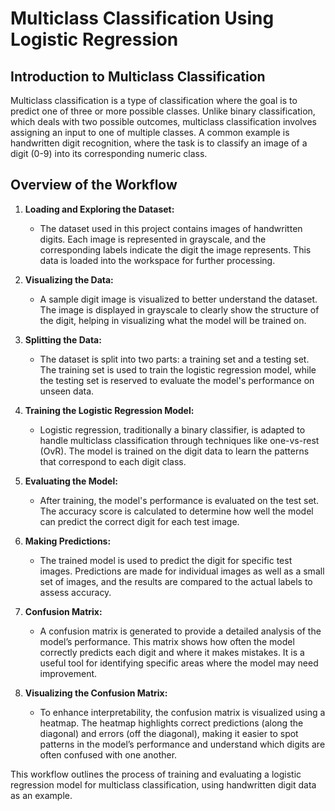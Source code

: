 # Multiclass Classification Using Logistic Regression

## Introduction to Multiclass Classification
Multiclass classification is a type of classification where the goal is to predict one of three or more possible classes. Unlike binary classification, which deals with two possible outcomes, multiclass classification involves assigning an input to one of multiple classes. A common example is handwritten digit recognition, where the task is to classify an image of a digit (0-9) into its corresponding numeric class.

## Overview of the Workflow

1. **Loading and Exploring the Dataset:**
   - The dataset used in this project contains images of handwritten digits. Each image is represented in grayscale, and the corresponding labels indicate the digit the image represents. This data is loaded into the workspace for further processing.

2. **Visualizing the Data:**
   - A sample digit image is visualized to better understand the dataset. The image is displayed in grayscale to clearly show the structure of the digit, helping in visualizing what the model will be trained on.

3. **Splitting the Data:**
   - The dataset is split into two parts: a training set and a testing set. The training set is used to train the logistic regression model, while the testing set is reserved to evaluate the model's performance on unseen data.

4. **Training the Logistic Regression Model:**
   - Logistic regression, traditionally a binary classifier, is adapted to handle multiclass classification through techniques like one-vs-rest (OvR). The model is trained on the digit data to learn the patterns that correspond to each digit class.

5. **Evaluating the Model:**
   - After training, the model's performance is evaluated on the test set. The accuracy score is calculated to determine how well the model can predict the correct digit for each test image.

6. **Making Predictions:**
   - The trained model is used to predict the digit for specific test images. Predictions are made for individual images as well as a small set of images, and the results are compared to the actual labels to assess accuracy.

7. **Confusion Matrix:**
   - A confusion matrix is generated to provide a detailed analysis of the model’s performance. This matrix shows how often the model correctly predicts each digit and where it makes mistakes. It is a useful tool for identifying specific areas where the model may need improvement.

8. **Visualizing the Confusion Matrix:**
   - To enhance interpretability, the confusion matrix is visualized using a heatmap. The heatmap highlights correct predictions (along the diagonal) and errors (off the diagonal), making it easier to spot patterns in the model’s performance and understand which digits are often confused with one another.

This workflow outlines the process of training and evaluating a logistic regression model for multiclass classification, using handwritten digit data as an example.
